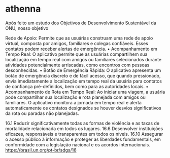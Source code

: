 # athenna

Após feito um estudo dos Objetivos de Desenvolvimento Sustentável da ONU, nosso objetivo  

 Rede de Apoio: Permite que as usuárias construam uma rede de apoio virtual, composta por amigos, familiares e colegas confiáveis. Esses contatos podem receber alertas de emergência.
• Acompanhamento em Tempo Real: O aplicativo permite que as usuárias compartilhem sua localização em tempo real com amigos ou familiares selecionados durante atividades potencialmente arriscadas, como encontros com pessoas desconhecidas.
• Botão de Emergência Rápida: O aplicativo apresenta um botão de emergência discreto e de fácil acesso, que quando pressionado, envia imediatamente a localização em tempo real da usuária para contatos de confiança pré-definidos, bem como para as autoridades locais.
• Acompanhamento de Rota em Tempo Real: Ao iniciar uma viagem, a usuária pode compartilhar sua localização e rota planejada com amigos ou familiares. O aplicativo monitora a jornada em tempo real e alerta automaticamente os contatos designados se houver desvios significativos da rota ou paradas não planejadas.

16.1 Reduzir significativamente todas as formas de violência e as taxas de mortalidade relacionada em todos os lugares.
16.6 Desenvolver instituições eficazes, responsáveis e transparentes em todos os níveis.
16.10 Assegurar o acesso público à informação e proteger as liberdades fundamentais, em conformidade com a legislação nacional e os acordos internacionais.
https://brasil.un.org/pt-br/sdgs/16
